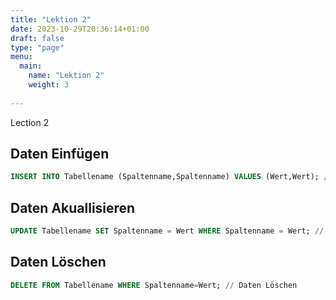 ```yaml
---
title: "Lektion 2"
date: 2023-10-29T20:36:14+01:00
draft: false
type: "page"
menu: 
  main:
    name: "Lektion 2"
    weight: 3
    
---
```

Lection 2
## Daten Einfügen
```sql
INSERT INTO Tabellename (Spaltenname,Spaltenname) VALUES (Wert,Wert); //  Daten Einfügen 2 Spalten
```
## Daten Akuallisieren
```sql
UPDATE Tabellename SET Spaltenname = Wert WHERE Spaltenname = Wert; // Daten Akuallisieren
```
## Daten Löschen
```sql
DELETE FROM Tabellename WHERE Spaltenname=Wert; // Daten Löschen
```
